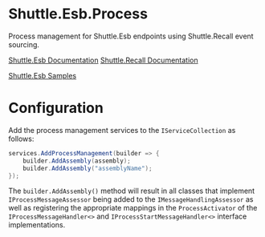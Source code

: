 # Shuttle.Esb.Process

Process management for Shuttle.Esb endpoints using Shuttle.Recall event sourcing.

[Shuttle.Esb Documentation](http://shuttle.github.io/shuttle-esb/)
[Shuttle.Recall Documentation](http://shuttle.github.io/shuttle-recall/)

[Shuttle.Esb Samples](https://github.com/Shuttle/Shuttle.Esb.Samples)

# Configuration

Add the process management services to the `IServiceCollection` as follows:

```c#
services.AddProcessManagement(builder => {
	builder.AddAssembly(assembly);
	builder.AddAssembly("assemblyName");
});
```

The `builder.AddAssembly()` method will result in all classes that implement `IProcessMessageAssessor` being added to the `IMessageHandlingAssessor` as well as registering the appropriate mappings in the `ProcessActivator` of the `IProcessMessageHandler<>` and `IProcessStartMessageHandler<>` interface implementations.